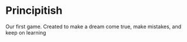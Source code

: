 # Principitish

Our first game. Created to make a dream come true, make mistakes, and keep on learning

